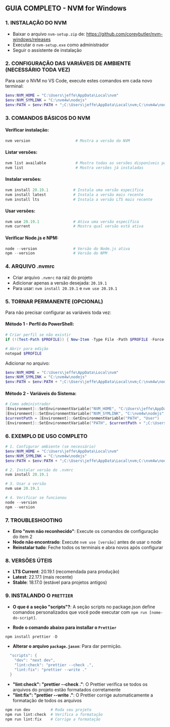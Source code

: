 ## GUIA COMPLETO - NVM for Windows

### 1. INSTALAÇÃO DO NVM

- Baixar o arquivo `nvm-setup.zip` de: https://github.com/coreybutler/nvm-windows/releases
- Executar o `nvm-setup.exe` como administrador
- Seguir o assistente de instalação

### 2. CONFIGURAÇÃO DAS VARIÁVEIS DE AMBIENTE (NECESSÁRIO TODA VEZ)

Para usar o NVM no VS Code, execute estes comandos em cada novo terminal:

```powershell
$env:NVM_HOME = "C:\Users\jeffe\AppData\Local\nvm"
$env:NVM_SYMLINK = "C:\nvm4w\nodejs"
$env:PATH = $env:PATH + ";C:\Users\jeffe\AppData\Local\nvm;C:\nvm4w\nodejs"
```

### 3. COMANDOS BÁSICOS DO NVM

#### Verificar instalação:

```powershell
nvm version                    # Mostra a versão do NVM
```

#### Listar versões:

```powershell
nvm list available             # Mostra todas as versões disponíveis para download
nvm list                       # Mostra versões já instaladas
```

#### Instalar versões:

```powershell
nvm install 20.19.1           # Instala uma versão específica
nvm install latest            # Instala a versão mais recente
nvm install lts               # Instala a versão LTS mais recente
```

#### Usar versões:

```powershell
nvm use 20.19.1               # Ativa uma versão específica
nvm current                   # Mostra qual versão está ativa
```

#### Verificar Node.js e NPM:

```powershell
node --version                # Versão do Node.js ativa
npm --version                 # Versão do NPM
```

### 4. ARQUIVO .nvmrc

- Criar arquivo `.nvmrc` na raiz do projeto
- Adicionar apenas a versão desejada: `20.19.1`
- Para usar: `nvm install 20.19.1` e `nvm use 20.19.1`

### 5. TORNAR PERMANENTE (OPCIONAL)

Para não precisar configurar as variáveis toda vez:

#### Método 1 - Perfil do PowerShell:

```powershell
# Criar perfil se não existir
if (!(Test-Path $PROFILE)) { New-Item -Type File -Path $PROFILE -Force }

# Abrir para edição
notepad $PROFILE
```

Adicionar no arquivo:

```powershell
$env:NVM_HOME = "C:\Users\jeffe\AppData\Local\nvm"
$env:NVM_SYMLINK = "C:\nvm4w\nodejs"
$env:PATH = $env:PATH + ";C:\Users\jeffe\AppData\Local\nvm;C:\nvm4w\nodejs"
```

#### Método 2 - Variáveis do Sistema:

```powershell
# Como administrador
[Environment]::SetEnvironmentVariable("NVM_HOME", "C:\Users\jeffe\AppData\Local\nvm", "User")
[Environment]::SetEnvironmentVariable("NVM_SYMLINK", "C:\nvm4w\nodejs", "User")
$currentPath = [Environment]::GetEnvironmentVariable("PATH", "User")
[Environment]::SetEnvironmentVariable("PATH", $currentPath + ";C:\Users\jeffe\AppData\Local\nvm;C:\nvm4w\nodejs", "User")
```

### 6. EXEMPLO DE USO COMPLETO

```powershell
# 1. Configurar ambiente (se necessário)
$env:NVM_HOME = "C:\Users\jeffe\AppData\Local\nvm"
$env:NVM_SYMLINK = "C:\nvm4w\nodejs"
$env:PATH = $env:PATH + ";C:\Users\jeffe\AppData\Local\nvm;C:\nvm4w\nodejs"

# 2. Instalar versão do .nvmrc
nvm install 20.19.1

# 3. Usar a versão
nvm use 20.19.1

# 4. Verificar se funcionou
node --version
npm --version
```

### 7. TROUBLESHOOTING

- **Erro "nvm não reconhecido"**: Execute os comandos de configuração do item 2
- **Node não encontrado**: Execute `nvm use [versão]` antes de usar o node
- **Reinstalar tudo**: Feche todos os terminais e abra novos após configurar

### 8. VERSÕES ÚTEIS

- **LTS Current**: 20.19.1 (recomendada para produção)
- **Latest**: 22.17.1 (mais recente)
- **Stable**: 18.17.0 (estável para projetos antigos)

### 9. INSTALANDO O `PRETTIER`

- **O que é a seção "scripts"?**: A seção scripts no package.json define comandos personalizados que você pode executar com `npm run [nome-do-script]`.

- **Rode o comando abaixo para installar o `Prettier`**

```powershell
npm install prettier -D
```

- **Alterar o arquivo `package.jason`**: Para dar permição.

```powershell
  "scripts": {
    "dev": "next dev",
    "lint:check": "prettier --check .",
    "lint:fix": "prettier --write ."
  }
```

- **"lint:check": "prettier --check ."**: O Prettier verifica se todos os arquivos do projeto estão formatados corretamente
- **"lint:fix": "prettier --write ."**: O Prettier corrige automaticamente a formatação de todos os arquivos

```powershell
npm run dev         # Roda seu projeto
npm run lint:check  # Verifica a formatação
npm run lint:fix    # Corrige a formatação
```
